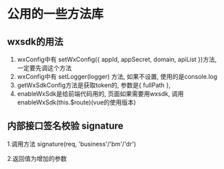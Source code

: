 # 公用的一些方法库

## wxsdk的用法
 1. wxConfig中有 setWxConfig({ appId, appSecret, domain, apiList })方法, 一定要先调这个方法
 2. wxConfig中有 setLogger(logger) 方法, 如果不设置, 使用的是console.log
 3. getWxSdkConfig方法是获取token的, 参数是{ fullPath }, 
 4. enableWxSdk是给前端代码用的, 页面如果需要用wxsdk, 调用enableWxSdk(this.$route)(vue的使用版本)
 
 
## 内部接口签名校验 signature
  1.调用方法 signature(req, 'business'/'bm'/'dr')
  
  2.返回值为增加的参数
